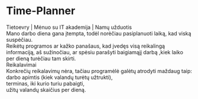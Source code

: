 # Time-Planner
Tietoevry | Mėnuo su IT akademija | Namų užduotis
<br>Mano darbo diena gana įtempta, todėl norėčiau pasiplanuoti laiką, kad viską suspėčiau. 
<br>Reikėtų programos ar kažko panašaus, kad įvedęs visą reikalingą informaciją, aš sužinočiau, ar spėsiu parašyti baigiamąjį darbą ,kiek laiko per dieną turėčiau tam skirti.
<br>Reikalavimai
<br>Konkrečių reikalavimų nėra, tačiau programėlė galėtų atrodyti maždaug taip: 
<br>darbo apimtis (kiek valandų turėtų užtrukti),
<br>terminas, iki kurio turiu pabaigti, 
<br>užitų valandų skaičius per dieną.
